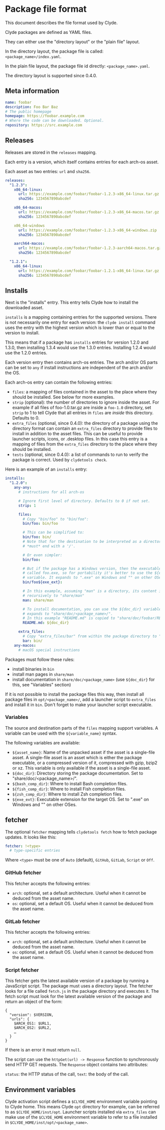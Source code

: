 # Package file format

This document describes the file format used by Clyde.

Clyde packages are defined as YAML files.

They can either use the "directory layout" or the "plain file" layout.

In the directory layout, the package file is called: `<package_name>/index.yaml`.

In the plain file layout, the package file id directly: `<package_name>.yaml`.

The directory layout is supported since 0.4.0.

## Meta information

```yaml
name: foobar
description: Foo Bar Baz
# The public homepage
homepage: https://foobar.example.com
# Where the code can be downloaded. Optional.
repository: https://src.example.com
```

## Releases

Releases are stored in the `releases` mapping.

Each entry is a version, which itself contains entries for each arch-os asset.

Each asset as two entries: `url` and `sha256`.

```yaml
releases:
  "1.2.3":
    x86_64-linux:
      url: https://example.com/foobar/foobar-1.2.3-x86_64-linux.tar.gz
      sha256: 1234567890abcdef

    x86_64-macos:
      url: https://example.com/foobar/foobar-1.2.3-x86_64-macos.tar.gz
      sha256: 1234567890abcdef

    x86_64-windows
      url: https://example.com/foobar/foobar-1.2.3-x86_64-windows.zip
      sha256: 1234567890abcdef

    aarch64-macos:
      url: https://example.com/foobar/foobar-1.2.3-aarch64-macos.tar.gz
      sha256: 1234567890abcdef

  "1.2.1":
    x86_64-linux:
      url: https://example.com/foobar/foobar-1.2.1-x86_64-linux.tar.gz
      sha256: 1234567890abcdef
```

## Installs

Next is the "installs" entry. This entry tells Clyde how to install the downloaded asset.

`installs` is a mapping containing entries for the supported versions. There is not necessarily one entry for each version: the `clyde install` command uses the entry with the highest version which is lower than or equal to the version to install.

This means that if a package has `installs` entries for version 1.2.0 and 1.3.0, then installing 1.3.4 would use the 1.3.0 entries. Installing 1.2.4 would use the 1.2.0 entries.

Each version entry then contains arch-os entries. The arch and/or OS parts can be set to `any` if install instructions are independent of the arch and/or the OS.

Each arch-os entry can contain the following entries:

- `files`: a mapping of files contained in the asset to the place where they should be installed. See below for more examples.
- `strip` (optional): the number of directories to ignore inside the asset. For example if all files of foo-1.0.tar.gz are inside a `foo-1.0` directory, set `strip` to 1 to tell Clyde that all entries in `files` are *inside* this directory. Defaults to 0.
- `extra_files` (optional, since 0.4.0): the directory of a package using the directory format can contain an `extra_files` directory to provide files to install in addition to the asset files. This can be useful to provide launcher scripts, icons, or .desktop files. In this case this entry is a mapping of files from the `extra_files` directory to the place where they should be installed.
- `tests` (optional, since 0.4.0): a list of commands to run to verify the package is correct. Used by `clydetools check`.

Here is an example of an `installs` entry:

```yaml
installs:
  "1.2.0":
    any-any:
      # instructions for all arch-os

      # Ignore first level of directory. Defaults to 0 if not set.
      strip: 1

      files:
        # Copy "bin/foo" to "bin/foo":
        bin/foo: bin/foo

        # This can be simplified to:
        bin/foo: bin/
        # Note that for the destination to be interpreted as a directory, it
        # *must* end with a '/'.

        # Or even simpler:
        bin/foo:

        # But if the package has a Windows version, then the executable will be
        # called foo.exe, so for portability it's better to use the ${exe_ext}
        # variable. It expands to ".exe" on Windows and "" on other OSes.
        bin/foo${exe_ext}:

        # In this example, assuming "man" is a directory, its content is copied
        # recursively to "share/man"
        man: share/man

        # To install documentation, you can use the ${doc_dir} variable, which
        # expands to "share/doc/<package_name>/".
        # In this example "README.md" is copied to "share/doc/foobar/README.md".
        README.md: ${doc_dir}

      extra_files:
        # Copy "extra_files/bar" from within the package directory to "bin/bar"
        bar: bin/
    any-macos:
      # macOS special instructions
```

Packages must follow these rules:

- install binaries in `bin`
- install man pages in `share/man`
- install documentation in `share/doc/<package_name>` (use `${doc_dir}` for this, see "Variables" section)

If it is not possible to install the package files this way, then install all package files in `opt/<package_name>/`, add a launcher script to `extra_files` and install it in `bin`. Don't forget to make your launcher script executable.

### Variables

The source and destination parts of the `files` mapping support variables. A variable can be used with the `${variable_name}` syntax.

The following variables are available:

- `${asset_name}`: Name of the unpacked asset if the asset is a single-file asset. A single-file asset is an asset which is either the package executable, or a compressed version of it, compressed with gzip, bzip2 or xz. This variable is only available if the asset is a single-file asset.
- `${doc_dir}`: Directory storing the package documentation. Set to "share/doc/<package_name>/".
- `${bash_comp_dir}`: Where to install Bash completion files.
- `${fish_comp_dir}`: Where to install Fish completion files.
- `${zsh_comp_dir}`: Where to install Zsh completion files.
- `${exe_ext}`: Executable extension for the target OS. Set to ".exe" on Windows and "" on other OSes.

## fetcher

The optional `fetcher` mapping tells `clydetools fetch` how to fetch package updates. It looks like this:

```yaml
fetcher: !<type>
  # type-specific entries
```

Where `<type>` must be one of `Auto` (default), `GitHub`, `GitLab`, `Script` or `Off`.

### GitHub fetcher

This fetcher accepts the following entries:

- `arch`: optional, set a default architecture. Useful when it cannot be deduced from the asset name.
- `os`: optional, set a default OS. Useful when it cannot be deduced from the asset name.

### GitLab fetcher

This fetcher accepts the following entries:

- `arch`: optional, set a default architecture. Useful when it cannot be deduced from the asset name.
- `os`: optional, set a default OS. Useful when it cannot be deduced from the asset name.

### Script fetcher

This fetcher gets the latest available version of a package by running a JavaScript script. The package must uses a directory layout. The fetcher looks for a file called `fetch.js` in the package directory and executes it. The fetch script must look for the latest available version of the package and return an object of the form:

```
{
  "version": $VERSION,
  "urls": {
    $ARCH_OS1: $URL1,
    $ARCH_OS2: $URL2,
    …
  }
}
```

If there is an error it must return `null`.

The script can use the `httpGet(url) -> Response` function to synchronously send HTTP GET requests. The `Response` object contains two attributes:

`status`: the HTTP status of the call,
`text`: the body of the call.

## Environment variables

Clyde activation script defines a `$CLYDE_HOME` environment variable pointing to Clyde home. This means Clyde `opt` directory for example, can be referred to as `$CLYDE_HOME/inst/opt`. Launcher scripts installed via `extra_files` can make use of the `$CLYDE_HOME` environment variable to refer to a file installed in `$CLYDE_HOME/inst/opt/<package_name>`.
